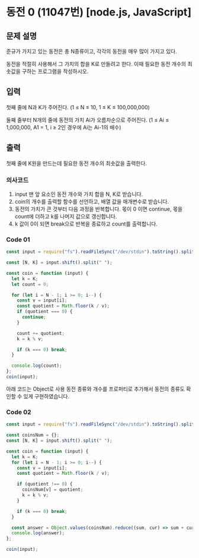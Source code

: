 # 동전 0 (11047번) [node.js, JavaScript]

## 문제 설명

준규가 가지고 있는 동전은 총 N종류이고, 각각의 동전을 매우 많이 가지고 있다.

동전을 적절히 사용해서 그 가치의 합을 K로 만들려고 한다. 이때 필요한 동전 개수의 최솟값을 구하는 프로그램을 작성하시오.

## 입력

첫째 줄에 N과 K가 주어진다. (1 ≤ N ≤ 10, 1 ≤ K ≤ 100,000,000)

둘째 줄부터 N개의 줄에 동전의 가치 Ai가 오름차순으로 주어진다. (1 ≤ Ai ≤ 1,000,000, A1 = 1, i ≥ 2인 경우에 Ai는 Ai-1의 배수)

## 출력

첫째 줄에 K원을 만드는데 필요한 동전 개수의 최솟값을 출력한다.

### 의사코드

1. input 맨 앞 요소인 동전 개수와 가치 합을 N, K로 받습니다.
2. coin의 개수를 출력할 함수를 선언하고, 배열 값을 매개변수로 받습니다.
3. 동전의 가치가 큰 것부터 다음 과정을 반복합니다. 몫이 0 이면 continue, 몫을 count에 더하고 k를 나머지 값으로 갱신합니다.
4. k 값이 0이 되면 break으로 반복을 종료하고 count를 출력합니다.

### Code 01

```js
const input = require("fs").readFileSync("/dev/stdin").toString().split("\n"); //입력메세지 받음

const [N, K] = input.shift().split(" ");

const coin = function (input) {
  let k = K;
  let count = 0;

  for (let i = N - 1; i >= 0; i--) {
    const v = input[i];
    const quotient = Math.floor(k / v);
    if (quotient === 0) {
      continue;
    }

    count += quotient;
    k = k % v;

    if (k === 0) break;
  }

  console.log(count);
};
coin(input);
```

아래 코드는 Object로 사용 동전 종류와 개수를 프로퍼티로 추가해서 동전의 종류도 확인할 수 있게 구현하였습니다.

### Code 02

```js
const input = require("fs").readFileSync("/dev/stdin").toString().split("\n"); //입력메세지 받음

const coinsNum = {};
const [N, K] = input.shift().split(" ");

const coin = function (input) {
  let k = K;
  for (let i = N - 1; i >= 0; i--) {
    const v = input[i];
    const quotient = Math.floor(k / v);

    if (quotient !== 0) {
      coinsNum[v] = quotient;
      k = k % v;
    }

    if (k === 0) break;
  }

  const answer = Object.values(coinsNum).reduce((sum, cur) => sum + cur, 0);
  console.log(answer);
};

coin(input);
```
